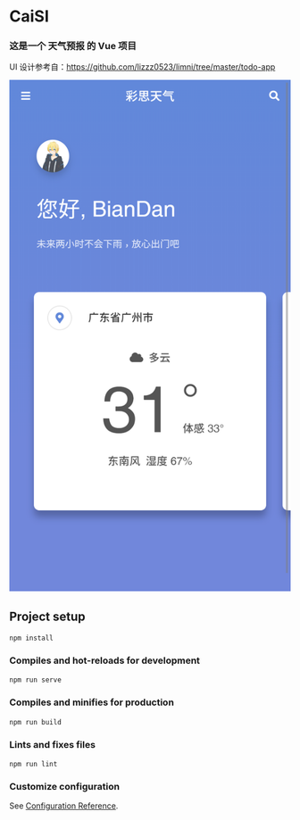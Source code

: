 # CaiSI

### 这是一个 天气预报 的 Vue 项目
UI 设计参考自：https://github.com/lizzz0523/limni/tree/master/todo-app

![1.jpg](https://github.com/BianTan/CaiSI/blob/master/images/1.png)

## Project setup
```
npm install
```

### Compiles and hot-reloads for development
```
npm run serve
```

### Compiles and minifies for production
```
npm run build
```

### Lints and fixes files
```
npm run lint
```

### Customize configuration
See [Configuration Reference](https://cli.vuejs.org/config/).